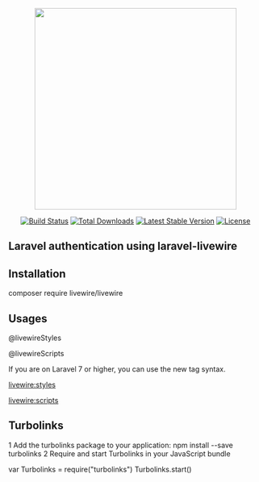 <p align="center"><img src="https://res.cloudinary.com/dtfbvvkyp/image/upload/v1566331377/laravel-logolockup-cmyk-red.svg" width="400"></p>

<p align="center">
<a href="https://travis-ci.org/laravel/framework"><img src="https://travis-ci.org/laravel/framework.svg" alt="Build Status"></a>
<a href="https://packagist.org/packages/laravel/framework"><img src="https://poser.pugx.org/laravel/framework/d/total.svg" alt="Total Downloads"></a>
<a href="https://packagist.org/packages/laravel/framework"><img src="https://poser.pugx.org/laravel/framework/v/stable.svg" alt="Latest Stable Version"></a>
<a href="https://packagist.org/packages/laravel/framework"><img src="https://poser.pugx.org/laravel/framework/license.svg" alt="License"></a>
</p>

## Laravel authentication using laravel-livewire

## Installation
 
 composer require livewire/livewire



## Usages

@livewireStyles

@livewireScripts


If you are on Laravel 7 or higher, you can use the new tag syntax.


<livewire:styles>

<livewire:scripts>

## Turbolinks

1 Add the turbolinks package to your application: npm install --save turbolinks
2 Require and start Turbolinks in your JavaScript bundle

var Turbolinks = require("turbolinks")
Turbolinks.start()

